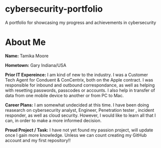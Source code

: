 # cybersecurity-portfolio
A portfolio for showcasing my progress and achievements in cybersecurity
# About Me
**Name:** Tamika Moore

**Hometown:** Gary Indiana/USA

**Prior IT Expereince:**
I am kind of new to the industry. I was a Customer Tech Agent for Conduent & ConCentrix, both on the Apple contract. I was responsible for inbound and outbound correspondance, as well as helping with resetting passwords, passcodes or accounts. I also help in transfer of data from one mobile device to another or from PC to Mac. 

**Career Plans:** I am somewhat undecided at this time. I have been doing reasearch on cybersecurity analyst, Engineer, Penetration tester , incident responder, as well as cloud security. However, I would like to learn all that I can, in order to make a more informed decision. 

**Proud Project / Task:**  I have not yet found my passion project, will update once I gain more knowledge. Unless we can count creating my GitHub account and my first repository!!

